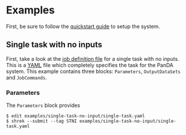 # Examples

First, be sure to follow the [quickstart guide](QUICKSTART.md) to setup the system.

## Single task with no inputs

First, take a look at the [job definition file](examples/single-task-no-input/single-task.yaml)
for a single task with no inputs.  This is a [YAML](https://yaml.org/) file which completely
specifies the task for the PanDA system.  This example contains three blocks: `Parameters`,
`OutputDataSets` and `JobCommands`.

### Parameters

The `Parameters` block provides 

```
$ edit examples/single-task-no-input/single-task.yaml
$ shrek --submit --tag STNI examples/single-task-no-input/single-task.yaml
```



